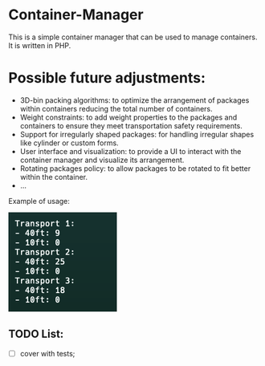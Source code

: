 # Container-Manager

This is a simple container manager that can be used to manage containers. It is written in PHP.

# Possible future adjustments:
- 3D-bin packing algorithms: to optimize the arrangement of packages within containers reducing the total number of containers.
- Weight constraints: to add weight properties to the packages and containers to ensure they meet transportation safety requirements.
- Support for irregularly shaped packages: for handling irregular shapes like cylinder or custom forms.
- User interface and visualization: to provide a UI to interact with the container manager and visualize its arrangement.
- Rotating packages policy: to allow packages to be rotated to fit better within the container.
- ...

Example of usage:

![Example](https://github.com/vcaraseni/container-manager/blob/main/example.png?raw=true)

## TODO List:
- [ ] cover with tests;